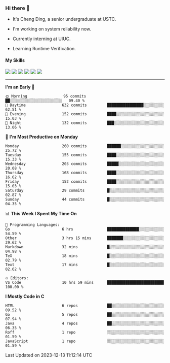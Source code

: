 ### Hi there 👋

* It's Cheng Ding, a senior undergraduate at USTC.
  
* I'm working on system reliability now.

* Currently interning at UIUC.

* Learning Runtime Verification.

#### My Skills

![](https://img.shields.io/badge/C++-65318e?logo=cplusplus&logoColor=fff)
![](https://img.shields.io/badge/Python-3e74a2?logo=python&logoColor=fff)
![](https://img.shields.io/badge/C-5654a2?logo=c&logoColor=fff)
![](https://img.shields.io/badge/Go-00aaff?logo=go&logoColor=fff)
![](https://img.shields.io/badge/Docker-0088ff?logo=docker&logoColor=fff)
![](https://img.shields.io/badge/Apache-D22128?logo=apache&logoColor=fff)

---
<!--START_SECTION:waka-->
**I'm an Early 🐤** 

```text
🌞 Morning                95 commits          ██░░░░░░░░░░░░░░░░░░░░░░░   09.40 % 
🌆 Daytime                632 commits         ████████████████░░░░░░░░░   62.51 % 
🌃 Evening                152 commits         ████░░░░░░░░░░░░░░░░░░░░░   15.03 % 
🌙 Night                  132 commits         ███░░░░░░░░░░░░░░░░░░░░░░   13.06 % 
```
📅 **I'm Most Productive on Monday** 

```text
Monday                   260 commits         ██████░░░░░░░░░░░░░░░░░░░   25.72 % 
Tuesday                  155 commits         ████░░░░░░░░░░░░░░░░░░░░░   15.33 % 
Wednesday                203 commits         █████░░░░░░░░░░░░░░░░░░░░   20.08 % 
Thursday                 168 commits         ████░░░░░░░░░░░░░░░░░░░░░   16.62 % 
Friday                   152 commits         ████░░░░░░░░░░░░░░░░░░░░░   15.03 % 
Saturday                 29 commits          █░░░░░░░░░░░░░░░░░░░░░░░░   02.87 % 
Sunday                   44 commits          █░░░░░░░░░░░░░░░░░░░░░░░░   04.35 % 
```


📊 **This Week I Spent My Time On** 

```text
💬 Programming Languages: 
Go                       6 hrs               ██████████████░░░░░░░░░░░   54.59 % 
Other                    3 hrs 15 mins       ███████░░░░░░░░░░░░░░░░░░   29.62 % 
Markdown                 32 mins             █░░░░░░░░░░░░░░░░░░░░░░░░   04.98 % 
TeX                      18 mins             █░░░░░░░░░░░░░░░░░░░░░░░░   02.79 % 
Text                     17 mins             █░░░░░░░░░░░░░░░░░░░░░░░░   02.62 % 

🔥 Editors: 
VS Code                  10 hrs 59 mins      █████████████████████████   100.00 % 
```

**I Mostly Code in C** 

```text
HTML                     6 repos             ██░░░░░░░░░░░░░░░░░░░░░░░   09.52 % 
Go                       5 repos             ██░░░░░░░░░░░░░░░░░░░░░░░   07.94 % 
Java                     4 repos             ██░░░░░░░░░░░░░░░░░░░░░░░   06.35 % 
Roff                     1 repo              ░░░░░░░░░░░░░░░░░░░░░░░░░   01.59 % 
JavaScript               1 repo              ░░░░░░░░░░░░░░░░░░░░░░░░░   01.59 % 
```




 Last Updated on 2023-12-13 11:12:14 UTC
<!--END_SECTION:waka-->
